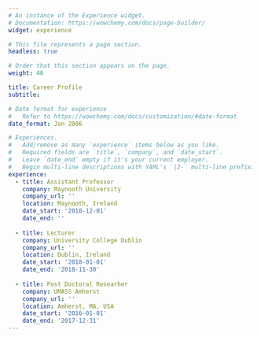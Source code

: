 ```yaml
---
# An instance of the Experience widget.
# Documentation: https://wowchemy.com/docs/page-builder/
widget: experience

# This file represents a page section.
headless: true

# Order that this section appears on the page.
weight: 40

title: Career Profile
subtitle:

# Date format for experience
#   Refer to https://wowchemy.com/docs/customization/#date-format
date_format: Jan 2006

# Experiences.
#   Add/remove as many `experience` items below as you like.
#   Required fields are `title`, `company`, and `date_start`.
#   Leave `date_end` empty if it's your current employer.
#   Begin multi-line descriptions with YAML's `|2-` multi-line prefix.
experience:
  - title: Assistant Professor
    company: Maynooth University
    company_url: ''
    location: Maynooth, Ireland
    date_start: '2018-12-01'
    date_end: ''
        
  - title: Lecturer
    company: University College Dublin
    company_url: ''
    location: Dublin, Ireland
    date_start: '2018-01-01'
    date_end: '2018-11-30'
    
  - title: Post Doctoral Researher
    company: UMASS Amherst
    company_url: ''
    location: Amherst, MA, USA
    date_start: '2016-01-01'
    date_end: '2017-12-31'
---
```

